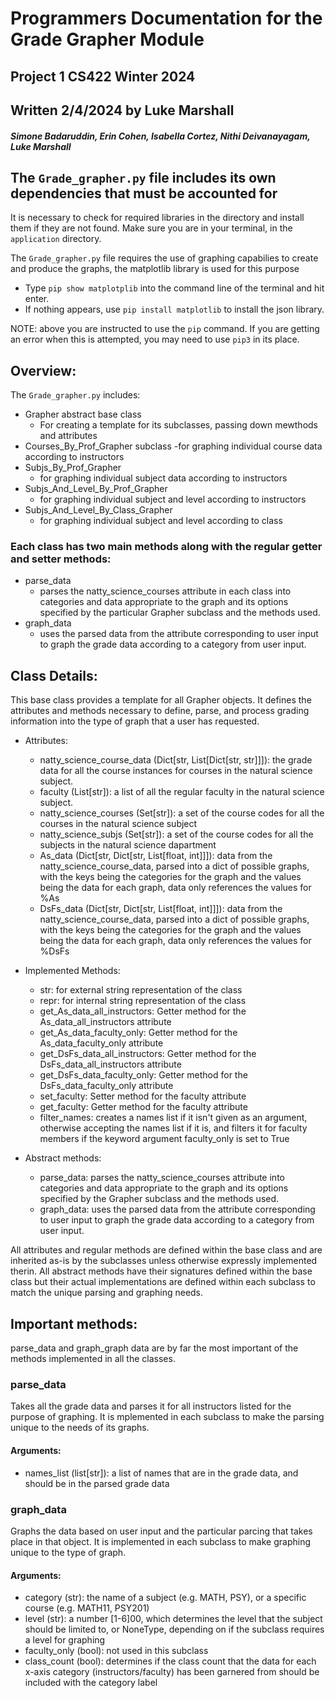 # Programmers Documentation for the Grade Grapher Module
## Project 1 CS422 Winter 2024
## Written 2/4/2024 by Luke Marshall
##### Simone Badaruddin, Erin Cohen, Isabella Cortez, Nithi Deivanayagam, Luke Marshall

## The `Grade_grapher.py` file includes its own dependencies that must be accounted for

It is necessary to check for required libraries in the directory and install them if they are not found. Make sure you are in your terminal, in the `application` directory.

The `Grade_grapher.py` file requires the use of graphing capabilies to create and produce the graphs, the matplotlib library is used for this purpose
- Type `pip show matplotplib` into the command line of the terminal and hit enter.
- If nothing appears, use `pip install matplotlib` to install the json library.

NOTE: above you are instructed to use the `pip` command. If you are getting an error when this is attempted, you may need to use `pip3` in its place.

## Overview: 

The `Grade_grapher.py` includes:

- Grapher abstract base class
    - For creating a template for its subclasses, passing down mewthods and attributes
- Courses_By_Prof_Grapher subclass
    -for graphing individual course data according to instructors
- Subjs_By_Prof_Grapher
    - for graphing individual subject data according to instructors
- Subjs_And_Level_By_Prof_Grapher
    - for graphing individual subject and level according to instructors
- Subjs_And_Level_By_Class_Grapher
    - for graphing individual subject and level according to class

### Each class has two main methods along with the regular getter and setter methods:
- parse_data
    - parses the natty_science_courses attribute in each class into categories and data appropriate to the graph and its options specified by the particular Grapher subclass and the methods used. 
- graph_data
    - uses the parsed data from the attribute corresponding to user input to graph the grade data according to a category from user input.

## Class Details:

This base class provides a template for all  Grapher objects. It defines the attributes and methods necessary to define, parse, and process grading information into the type of graph that a user has requested. 
    
- Attributes:
    - natty_science_course_data (Dict[str, List[Dict[str, str]]]): the grade data for all the course instances for courses in the natural science subject.
    - faculty (List[str]): a list of all the regular faculty in the natural science subject.
    - natty_science_courses (Set[str]): a set of the course codes for all the courses in the natural science subject
    - natty_science_subjs (Set[str]): a set of the course codes for all the subjects in the natural science dapartment
    - As_data (Dict[str, Dict[str, List[float, int]]]): data from the natty_science_course_data, parsed into a dict of possible graphs, with the keys being the categories for the graph and the values being the data for each graph, data only references the values for %As
    - DsFs_data (Dict[str, Dict[str, List[float, int]]]): data from the natty_science_course_data, parsed into a dict of possible graphs, with the keys being the categories for the graph and the values being the data for each graph, data only references the values for %DsFs

- Implemented Methods:
    - str: for external string representation of the class
    - repr: for internal string representation of the class
    - get_As_data_all_instructors: Getter method for the As_data_all_instructors attribute
    - get_As_data_faculty_only: Getter method for the As_data_faculty_only attribute
    - get_DsFs_data_all_instructors: Getter method for the DsFs_data_all_instructors attribute
    - get_DsFs_data_faculty_only: Getter method for the DsFs_data_faculty_only attribute
    - set_faculty: Setter method for the faculty attribute
    - get_faculty: Getter method for the faculty attribute
    - filter_names: creates a names list if it isn't given as an argument, otherwise accepting the names list if it is, and filters it for faculty members if the keyword argument faculty_only is set to True
        
- Abstract methods:
    - parse_data: parses the natty_science_courses attribute into categories and data appropriate to the graph and its options specified by the Grapher subclass and the methods used. 
    - graph_data: uses the parsed data from the attribute corresponding to user input to graph the grade data according to a category from user input.
        
All attributes and regular methods are defined within the base class and are inherited as-is by the subclasses unless otherwise expressly implemented therin. All abstract methods have their signatures defined within the base class but their actual implementations are defined within each subclass to match the unique parsing and graphing needs. 

## Important methods:
parse_data and graph_graph data are by far the most important of the methods implemented in all the classes.

### parse_data
Takes all the grade data and parses it for all instructors listed for the purpose of graphing. It is mplemented in each subclass to make the parsing unique to the needs of its graphs.

#### Arguments:
- names_list (list[str]): a list of names that are in the grade data, and should be in the parsed grade data

### graph_data
Graphs the data based on user input and the particular parcing that takes place in that object. It is implemented in each subclass to make graphing unique to the type of graph.

#### Arguments:
- category (str): the name of a subject (e.g. MATH, PSY), or a specific course (e.g. MATH11, PSY201)
- level (str): a number [1-6]00, which determines the level that the subject should be limited to, or NoneType, depending on if the subclass requires a level for graphing
- faculty_only (bool): not used in this subclass
- class_count (bool): determines if the class count that the data for each x-axis category (instructors/faculty) has been garnered from should be included with the category label

    

